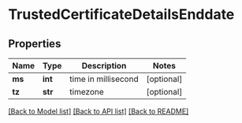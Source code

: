 # TrustedCertificateDetailsEnddate

## Properties
Name | Type | Description | Notes
------------ | ------------- | ------------- | -------------
**ms** | **int** | time in millisecond | [optional] 
**tz** | **str** | timezone | [optional] 

[[Back to Model list]](../README.md#documentation-for-models) [[Back to API list]](../README.md#documentation-for-api-endpoints) [[Back to README]](../README.md)


